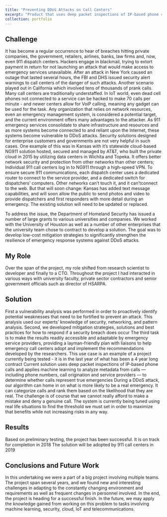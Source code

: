 ```yaml
---
title: "Preventing DDoS Attacks on Call Centers"
excerpt: "Product that uses deep packet inspections of IP-based phone calls and applies machine learning to analyze metadata from calls<br/>"
collection: portfolio
---
```


Challenge
----
It has become a regular occurrence to hear of breaches hitting private companies, the government, retailers, airlines, banks, law firms and, now, even 911 dispatch centers. Hackers engage in blackmail, trying to extort payment in return for not launching an attack that would make access to emergency services unavailable. After an attack in New York caused an outage that lasted several hours, the FBI and DHS issued security alert warnings to call centers of the danger of such attacks. Another scenario played out in California which involved tens of thousands of prank calls. Many call centers are traditionally understaffed. In IoT world, even dead cell phones not connected to a service can be hacked to make 70 calls per minute - and newer centers allow for VoiP calling, meaning any gadget can be used for the task. 
Any organization that relies on network resources, even an emergency management system, is considered a potential target, and the current environment offers many advantages to the attacker. As 911 emergency services consolidate to share infrastructure and resources and as more systems become connected to and reliant upon the Internet, these systems become vulnerable to DDoS attacks. 
Security solutions designed for enterprise customers and governments are not very helpful in such cases. One example of this was in Kansas with it’s statewide cloud-based NG911 solution hosted, secured and managed by AT&T, who built the private cloud in 2015 by utilizing data centers in Wichita and Topeka. It offers better network security and protection from other networks than other centers; Individual 911 call centers log in to NG911 through a high-speed VPN. To ensure secure 911 communications, each dispatch center uses a dedicated router to connect to the service provider, and a dedicated switch for dispatchers’ computers. Other networks can’t touch it, and it can’t­connect to the web. But that will soon change: Kansas has added text message capabilities, and will soon allow the public to send photos and video to provide dispatchers and first responders with more detail during an emergency. The existing solution will need to be updated or replaced.
 
To address the issue, the Department of Homeland Security has issued a number of large grants to various universities and companies. We worked with the University of Houston as well as a number of other enterprises that the university team chose to contract to develop a solution. The goal was to develop low-cost mitigation strategies to significantly strengthen the resilience of emergency response systems against DDoS attacks. 

My Role
----
Over the span of the project, my role shifted from research scientist to developer and finally to a CTO. Throughout the project I had interacted in various ways with university faculty, private sector contractors and senior government officials such as director of HSARPA.

Solution
----
First a vulnerability analysis was performed in order to proactively identify potential weaknesses that need to be fortified to prevent an attack. This analysis used our experts’ knowledge of security, networking, and pattern analysis.
Second, we developed mitigation strategies, solutions and best practices for how to respond if a security breach does occur
The third task is to make the results readily accessible and adaptable by emergency service providers, providing a layman-friendly plan with liaisons to help emergency call centers adopt and implement the recommendations developed by the researchers. 
This use case is an example of a project currently being tested - it is in the last year of what has been a 4 year long contract Current solution uses deep packet inspections of IP-based phone calls and applies machine learning to analyze metadata from calls — including phone numbers, call origination and service providers — to determine whether calls represent true emergencies During a DDoS attack, our algorithm can home in on what is more likely to be a real emergency. It can categorize calls and rank them based on the likelihood that they are real.
The challenge is of course that we cannot really afford to make a mistake and deny a genuine call. 
The system is currently being tuned using real life situations to find the threshold we must set in order to maximize that benefits while not increasing risks in any way.

Results
----
Based on preliminary testing, the project has been successful. It is on track for completion in 2018
The solution will be adopted by 911 call centers in 2019

Conclusions and Future Work
----
In this undertaking we were a part of a big project involving multiple teams. The project span several years, and we found new and interesting challenges in adapting to the constantly changing environment and requirements as well as frequent changes in personnel involved. In the end, the project is heading for a successful finish. In the future, we may apply the knowledge gained from working on this problem to tasks involving machine learning, security, cloud, IoT and telecommunications.


